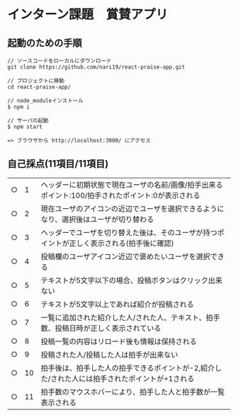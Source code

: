 # インターン課題　賞賛アプリ

## 起動のための手順

```
// ソースコードをローカルにダウンロード
git clone https://github.com/nari19/react-praise-app.git

// プロジェクトに移動
cd react-praise-app/

// node_moduleインストール
$ npm i

// サーバの起動
$ npm start

=> ブラウザから http://localhost:3000/ にアクセス
```

## 自己採点(11項目/11項目)

| | | |
|-|-|-|
|○|1|ヘッダーに初期状態で現在ユーザの名前/画像/拍手出来るポイント:100/拍手されたポイント:0が表示される|
|○|2|現在ユーザのアイコンの近辺でユーザを選択できるようになり、選択後はユーザが切り替わる|
|○|3|ヘッダーでユーザを切り替えた後は、そのユーザが持つポイントが正しく表示される(拍手後に確認)|
|○|4|投稿欄のユーザアイコン近辺で褒めたいユーザを選択できる|
|○|5|テキストが5文字以下の場合、投稿ボタンはクリック出来ない|
|○|6|テキストが5文字以上であれば紹介が投稿される|
|○|7|一覧に追加された紹介した人/された人、テキスト、拍手数、投稿日時が正しく表示されている|
|○|8|投稿一覧の内容はリロード後も情報は保持される|
|○|9|投稿された人/投稿した人は拍手が出来ない|
|○|10|拍手後は、拍手した人の拍手できるポイントが-2,紹介した/された人には拍手されたポイントが+1される|
|○|11|拍手数のマウスホバーにより、拍手した人と拍手数が一覧表示される|
